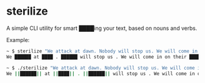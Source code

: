 # sterilize

A simple CLI utility for smart ████ing your text, based on nouns and verbs.

Example:

```bash
~ $ sterilize "We attack at dawn. Nobody will stop us. We will come in on their flank, absolutely unbeatable."
We ██████ at ████ . ██████ will stop us . We will come in on their █████, ██████████ unbeatable.
```

```bash
~ $ ./sterilize "We attack at dawn. Nobody will stop us. We will come in on their flank, absolutely unbeatable." --markdown
We ||██████|| at ||████|| . ||██████|| will stop us . We will come in on their ||█████||, ||██████████|| unbeatable.
```
